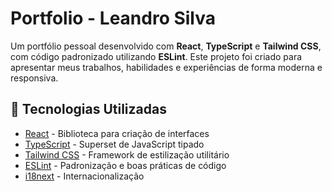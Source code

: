 # Portfolio - Leandro Silva

Um portfólio pessoal desenvolvido com **React**, **TypeScript** e **Tailwind CSS**, com código padronizado utilizando **ESLint**.
Este projeto foi criado para apresentar meus trabalhos, habilidades e experiências de forma moderna e responsiva.

## 🚀 Tecnologias Utilizadas

- [React](https://reactjs.org/) - Biblioteca para criação de interfaces
- [TypeScript](https://www.typescriptlang.org/) - Superset de JavaScript tipado
- [Tailwind CSS](https://tailwindcss.com/) - Framework de estilização utilitário
- [ESLint](https://eslint.org/) - Padronização e boas práticas de código
- [i18next](https://www.i18next.com/) - Internacionalização
